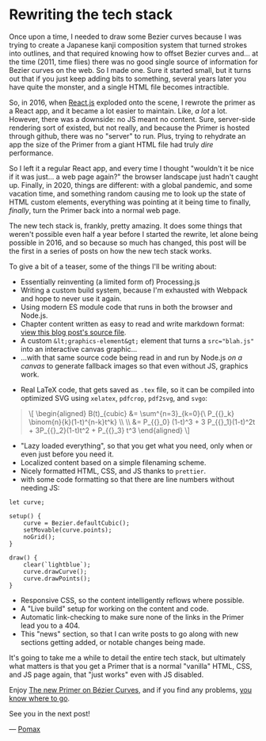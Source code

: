 # Rewriting the tech stack

Once upon a time, I needed to draw some Bezier curves because I was trying to create a Japanese kanji composition system that turned strokes into outlines, and that required knowing how to offset Bezier curves and... at the time (2011, time flies) there was no good single source of information for Bezier curves on the web. So I made one. Sure it started small, but it turns out that if you just keep adding bits to something, several years later you have quite the monster, and a single HTML file becomes intractible.

So, in 2016, when [React.js](https://reactjs.org/) exploded onto the scene, I rewrote the primer as a React app, and it became a lot easier to maintain. Like, _a lot_ a lot. However, there was a downside: no JS meant no content. Sure, server-side rendering sort of existed, but not really, and because the Primer is hosted through github, there was no "server" to run. Plus, trying to rehydrate an app the size of the Primer from a giant HTML file had truly _dire_ performance.

So I left it a regular React app, and every time I thought "wouldn't it be nice if it was just... a web page again?" the browser landscape just hadn't caught up. Finally, in 2020, things are different: with a global pandemic, and some vacation time, and something random causing me to look up the state of HTML custom elements, everything was pointing at it being time to finally, _finally_, turn the Primer back into a normal web page.

The new tech stack is, frankly, pretty amazing. It does some things that weren't possible even half a year before I started the rewrite, let alone being possible in 2016, and so because so much has changed, this post will be the first in a series of posts on how the new tech stack works.

To give a bit of a teaser, some of the things I'll be writing about:

- Essentially reinventing (a limited form of) Processing.js
- Writing a custom build system, because I'm exhausted with Webpack and hope to never use it again.
- Using modern ES module code that runs in both the browser and Node.js.
- Chapter content written as easy to read and write markdown format: <a href="./news/2020-09-18.md">view this blog post's source file</a>.
- A custom `&lt;graphics-element&gt;` element that turns a `src="blah.js"` into an interactive canvas graphic...
- ...with that same source code being read in and run by Node.js _on a canvas_ to generate fallback images so that even without JS, graphics work.

<blockquote>
    <graphics-element title="An example graphic" src="./example.js"></graphics-element>
</blockquote>

- Real LaTeX code, that gets saved as `.tex` file, so it can be compiled into optimized SVG using `xelatex`, `pdfcrop`, `pdf2svg`, and `svgo`:

<blockquote>
\[
\begin{aligned}
    B(t)_{cubic} &= \sum^{n=3}_{k=0}{\ P_{{}_k} \binom{n}{k}(1-t)^{n-k}t^k} \\
    \\
    &= P_{{}_0} (1-t)^3 + 3 P_{{}_1}(1-t)^2t + 3P_{{}_2}(1-t)t^2 + P_{{}_3} t^3
\end{aligned}
\]
</blockquote>

- "Lazy loaded everything", so that you get what you need, only when or even just before you need it.
- Localized content based on a simple filenaming scheme.
- Nicely formatted HTML, CSS, and JS thanks to `prettier`.
- with some code formatting so that there are line numbers without needing JS:

```
let curve;

setup() {
    curve = Bezier.defaultCubic();
    setMovable(curve.points);
    noGrid();
}

draw() {
    clear(`lightblue`);
    curve.drawCurve();
    curve.drawPoints();
}
```

- Responsive CSS, so the content intelligently reflows where possible.
- A "Live build" setup for working on the content and code.
- Automatic link-checking to make sure none of the links in the Primer lead you to a 404.
- This "news" section, so that I can write posts to go along with new sections getting added, or notable changes being made.

It's going to take me a while to detail the entire tech stack, but ultimately what matters is that you get a Primer that is a normal "vanilla" HTML, CSS, and JS page again, that "just works" even with JS disabled.

Enjoy [The new Primer on Bézier Curves](https://pomax.github.io/bezierinfo), and if you find any problems, [you know where to go](https://github.com/Pomax/BezierInfo-2/issues).

See you in the next post!

— [Pomax](https://twitter.com/TheRealPomax)
